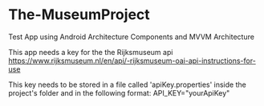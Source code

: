 # The-MuseumProject
Test App using Android Architecture Components and MVVM Architecture

This app needs a key for the the Rijksmuseum api
https://www.rijksmuseum.nl/en/api/-rijksmuseum-oai-api-instructions-for-use

This key needs to be stored in a file called 'apiKey.properties' inside the project's folder and in the following format:
API_KEY="yourApiKey"
